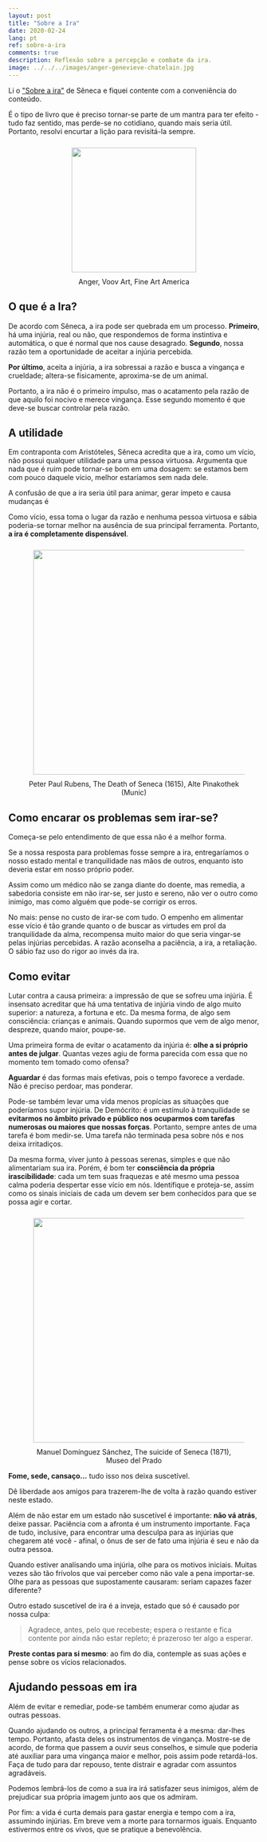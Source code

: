 ```yaml
---
layout: post
title: "Sobre a Ira"
date: 2020-02-24
lang: pt
ref: sobre-a-ira
comments: true
description: Reflexão sobre a percepção e combate da ira.
image: ../../../images/anger-genevieve-chatelain.jpg
---
```


Li o ["Sobre a ira"](https://amzn.to/2w1a9Gq) de Sêneca e fiquei contente com a conveniência do conteúdo.

É o tipo de livro que é preciso tornar-se parte de um mantra para ter efeito - tudo faz sentido, mas perde-se no cotidiano, quando mais seria útil. Portanto, resolvi encurtar a lição para revisitá-la sempre.

<div align="center">
<figure>
<a href="https://fineartamerica.com/featured/anger-genevieve-chatelain.html">
		<img  style="width:250px;margin:10px" src="../../../images/anger-genevieve-chatelain.jpg"/>
	</a>
	<figcaption>Anger, Voov Art, Fine Art America</figcaption>
</figure>
</div>

## O que é a Ira?

De acordo com Sêneca, a ira pode ser quebrada em um processo. **Primeiro**, há uma injúria, real ou não, que respondemos de forma instintiva e automática, o que é normal que nos cause desagrado. **Segundo**, nossa razão tem a oportunidade de aceitar a injúria percebida.

**Por último**, aceita a injúria, a ira sobressai a razão e busca a vingança e crueldade; altera-se fisicamente, aproxima-se de um animal.

Portanto, a ira não é o primeiro impulso, mas o acatamento pela razão de que aquilo foi nocivo e merece vingança. Esse segundo momento é que deve-se buscar controlar pela razão.

## A utilidade

Em contraponta com Aristóteles, Sêneca acredita que a ira, como um vício, não possui qualquer utilidade para uma pessoa virtuosa. Argumenta que nada que é ruim pode tornar-se bom em uma dosagem: se estamos bem com pouco daquele vício, melhor estaríamos sem nada dele.

A confusão de que a ira seria útil para animar, gerar ímpeto e causa mudanças é

Como vício, essa toma o lugar da razão e nenhuma pessoa virtuosa e sábia poderia-se tornar melhor na ausência de sua principal ferramenta. Portanto, **a ira é completamente dispensável**.

<div align="center">
<figure>
		<img  style="width:450px;margin:10px" src="../../../images/seneca.jpg"/>
	<figcaption>Peter Paul Rubens, The Death of Seneca (1615), Alte Pinakothek (Munic)</figcaption>
</figure>
</div>

## Como encarar os problemas sem irar-se?

Começa-se pelo entendimento de que essa não é a melhor forma.

Se a nossa resposta para problemas fosse sempre a ira, entregaríamos o nosso estado mental e tranquilidade nas mãos de outros, enquanto isto deveria estar em nosso próprio poder.

Assim como um médico não se zanga diante do doente, mas remedia, a sabedoria consiste em não irar-se, ser justo e sereno, não ver o outro como inimigo, mas como alguém que pode-se corrigir os erros.

No mais: pense no custo de irar-se com tudo. O empenho em alimentar esse vício é tão grande quanto o de buscar as virtudes em prol da tranquilidade da alma, recompensa muito maior do que seria vingar-se pelas injúrias percebidas. A razão aconselha a paciência, a ira, a retaliação. O sábio faz uso do rigor ao invés da ira.

## Como evitar

Lutar contra a causa primeira: a impressão de que se sofreu uma injúria. É insensato acreditar que há uma tentativa de injúria vindo de algo muito superior: a natureza, a fortuna e etc. Da mesma forma, de algo sem consciência: crianças e animais. Quando supormos que vem de algo menor, despreze, quando maior, poupe-se.

Uma primeira forma de evitar o acatamento da injúria é: **olhe a si próprio antes de julgar**. Quantas vezes agiu de forma parecida com essa que no momento tem tomado como ofensa?

**Aguardar** é das formas mais efetivas, pois o tempo favorece a verdade. Não é preciso perdoar, mas ponderar.

Pode-se também levar uma vida menos propícias as situações que poderíamos supor injúria. De Demócrito: é um estímulo à tranquilidade se **evitarmos no âmbito privado e público nos ocuparmos com tarefas numerosas ou maiores que nossas forças**. Portanto, sempre antes de uma tarefa é bom medir-se. Uma tarefa não terminada pesa sobre nós e nos deixa irritadiços.

Da mesma forma, viver junto à pessoas serenas, simples e que não alimentariam sua ira. Porém, é bom ter **consciência da própria irascibilidade**: cada um tem suas fraquezas e até mesmo uma pessoa calma poderia despertar esse vício em nós. Identifique e proteja-se, assim como os sinais iniciais de cada um devem ser bem conhecidos para que se possa agir e cortar.

<div align="center">
<figure>
		<img  style="width:450px;margin:10px" src="../../../images/Manuel_Domínguez_Sánchez_-_El_suicidio_de_Séneca.jpg"/>
	<figcaption>Manuel Domínguez Sánchez, The suicide of Seneca (1871), Museo del Prado</figcaption>
</figure>
</div>

**Fome, sede, cansaço...** tudo isso nos deixa suscetível.

Dê liberdade aos amigos para trazerem-lhe de volta à razão quando estiver neste estado.

Além de não estar em um estado não suscetível é importante: **não vá atrás**, deixe passar. Paciência com a afronta é um instrumento importante. Faça de tudo, inclusive, para encontrar uma desculpa para as injúrias que chegarem até você - afinal, o ônus de ser de fato uma injúria é seu e não da outra pessoa.

Quando estiver analisando uma injúria, olhe para os motivos iniciais. Muitas vezes são tão frívolos que vai perceber como não vale a pena importar-se. Olhe para as pessoas que supostamente causaram: seriam capazes fazer diferente?

Outro estado suscetível de ira é a inveja, estado que só é causado por nossa culpa:

> Agradece, antes, pelo que recebeste; espera o restante e fica contente por ainda não estar repleto; é prazeroso ter algo a esperar.

**Preste contas para si mesmo**: ao fim do dia, contemple as suas ações e pense sobre os vícios relacionados.

## Ajudando pessoas em ira

Além de evitar e remediar, pode-se também enumerar como ajudar as outras pessoas.

Quando ajudando os outros, a principal ferramenta é a mesma: dar-lhes tempo. Portanto, afasta deles os instrumentos de vingança. Mostre-se de acordo, de forma que passem a ouvir seus conselhos, e simule que poderia até auxiliar para uma vingança maior e melhor, pois assim pode retardá-los. Faça de tudo para dar repouso, tente distrair e agradar com assuntos agradáveis.

Podemos lembrá-los de como a sua ira irá satisfazer seus inimigos, além de prejudicar sua própria imagem junto aos que os admiram.

Por fim: a vida é curta demais para gastar energia e tempo com a ira, assumindo injúrias. Em breve vem a morte para tornarmos iguais. Enquanto estivermos entre os vivos, que se pratique a benevolência.
